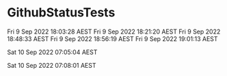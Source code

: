 # GithubStatusTests
Fri 9 Sep 2022 18:03:28 AEST
Fri 9 Sep 2022 18:21:20 AEST
Fri 9 Sep 2022 18:48:33 AEST
Fri 9 Sep 2022 18:56:19 AEST
Fri 9 Sep 2022 19:01:13 AEST

Sat 10 Sep 2022 07:05:04 AEST

Sat 10 Sep 2022 07:08:01 AEST
